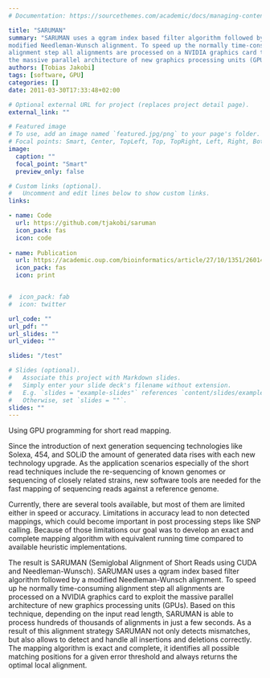 ```yaml
---
# Documentation: https://sourcethemes.com/academic/docs/managing-content/

title: "SARUMAN"
summary: "SARUMAN uses a qgram index based filter algorithm followed by a
modified Needleman-Wunsch alignment. To speed up the normally time-consuming
alignment step all alignments are processed on a NVIDIA graphics card to exploit
the massive parallel architecture of new graphics processing units (GPUs)."
authors: [Tobias Jakobi]
tags: [software, GPU]
categories: []
date: 2011-03-30T17:33:48+02:00

# Optional external URL for project (replaces project detail page).
external_link: ""

# Featured image
# To use, add an image named `featured.jpg/png` to your page's folder.
# Focal points: Smart, Center, TopLeft, Top, TopRight, Left, Right, BottomLeft, Bottom, BottomRight.
image:
  caption: ""
  focal_point: "Smart"
  preview_only: false

# Custom links (optional).
#   Uncomment and edit lines below to show custom links.
links:

- name: Code
  url: https://github.com/tjakobi/saruman
  icon_pack: fas
  icon: code
    
- name: Publication
  url: https://academic.oup.com/bioinformatics/article/27/10/1351/260144
  icon_pack: fas
  icon: print 


#  icon_pack: fab
#  icon: twitter

url_code: ""
url_pdf: ""
url_slides: ""
url_video: ""

slides: "/test"

# Slides (optional).
#   Associate this project with Markdown slides.
#   Simply enter your slide deck's filename without extension.
#   E.g. `slides = "example-slides"` references `content/slides/example-slides.md`.
#   Otherwise, set `slides = ""`.
slides: ""
---
```


Using GPU programming for short read mapping.

Since the introduction of next generation sequencing technologies like Solexa,
454, and SOLiD the amount of generated data rises with each new technology
upgrade. As the application scenarios especially of the short read techniques
include the re-sequencing of known genomes or sequencing of closely related
strains, new software tools are needed for the fast mapping of sequencing reads
against a reference genome.

Currently, there are several tools available, but most of them are limited
either in speed or accuracy. Limitations in accuracy lead to non detected
mappings, which could become important in post processing steps like SNP
calling. Because of those limitations our goal was to develop an exact and
complete mapping algorithm with equivalent running time compared to available
heuristic implementations.

The result is SARUMAN (Semiglobal Alignment of Short Reads using CUDA and
Needleman-Wunsch). SARUMAN uses a qgram index based filter algorithm followed by
a modified Needleman-Wunsch alignment. To speed up he normally time-consuming
alignment step all alignments are processed on a NVIDIA graphics card to exploit
the massive parallel architecture of new graphics processing units (GPUs). Based
on this technique, depending on the input read length, SARUMAN is able to
process hundreds of thousands of alignments in just a few seconds. As a result
of this alignment strategy SARUMAN not only detects mismatches, but also allows
to detect and handle all insertions and deletions correctly. The mapping
algorithm is exact and complete, it identifies all possible matching positions
for a given error threshold and always returns the optimal local alignment.
